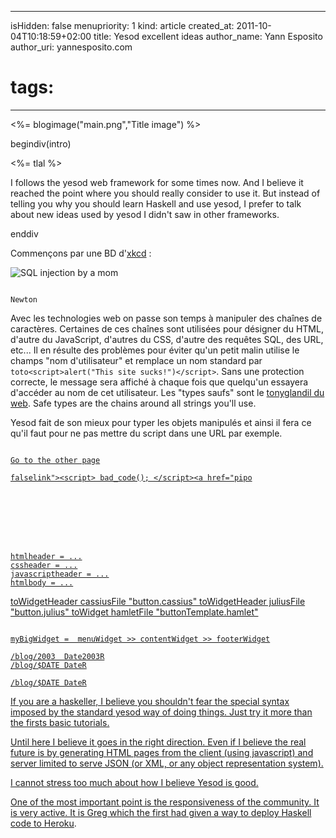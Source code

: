 -----
isHidden:       false
menupriority:   1
kind:           article
created_at:     2011-10-04T10:18:59+02:00
title: Yesod excellent ideas
author_name: Yann Esposito
author_uri: yannesposito.com
# tags:
-----
<%= blogimage("main.png","Title image") %>

begindiv(intro)


<%= tlal %>

I follows the yesod web framework for some times now. And I believe it reached the point where you should really consider to use it. But instead of telling you why you should learn Haskell and use yesod, I prefer to talk about new ideas used by yesod I didn't saw in other frameworks.

enddiv

   
Commençons par une BD d'[xkcd](http://xkcd.com) :

   ![SQL injection by a mom](http://imgs.xkcd.com/comics/exploits_of_a_mom.png)


<code class="javascript">
Newton<script>alert("An apple fall")</script>
</code>

Avec les technologies web on passe son temps à manipuler des chaînes de caractères. 
Certaines de ces chaînes sont utilisées pour désigner du HTML, d'autre du JavaScript, d'autres du CSS, d'autre des requêtes SQL, des URL, etc...
Il en résulte des problèmes pour éviter qu'un petit malin utilise le champs "nom d'utilisateur" et remplace un nom standard par `toto<script>alert("This site sucks!")</script>`.
Sans une protection correcte, le message sera affiché à chaque fois que quelqu'un essayera d'accéder au nom de cet utilisateur.
Les "types saufs" sont le [tonyglandil du web](https://www.youtube.com/watch?v=1IWF3IsEPBE).
Safe types are the chains around all strings you'll use.

Yesod fait de son mieux pour typer les objets manipulés et ainsi il fera ce qu'il faut pour ne pas mettre du script dans une URL par exemple.

<code class="html"> 
<a href=@[AnotherPageR]>Go to the other page
</code>


    falselink"><script> bad_code(); </script><a href="pipo








    htmlheader = ...
    cssheader = ...
    javascriptheader = ...
    htmlbody = ...


toWidgetHeader cassiusFile "button.cassius"
toWidgetHeader juliusFile "button.julius"
toWidget hamletFile "buttonTemplate.hamlet"




<code class="haskell">
myBigWidget =  menuWidget >> contentWidget >> footerWidget
</code>







<code class="html">
/blog/2003  Date2003R
/blog/$DATE DateR
</code>



<code class="html">
/blog/$DATE DateR
</code>




If you are a haskeller, I believe you shouldn't fear the special syntax imposed by the standard yesod way of doing things.
Just try it more than the firsts basic tutorials. 


  Until here I believe it goes in the right direction. Even if I believe the real future is by generating HTML pages from the client (using javascript) and server limited to serve JSON (or XML, or any object representation system).

  I cannot stress too much about how I believe Yesod is good.

  One of the most important point is the responsiveness of the community. It is very active. It is Greg which the first had given a way to [deploy Haskell code to Heroku](http://www.yesodweb.com/blog/2011/07/haskell-on-heroku).
